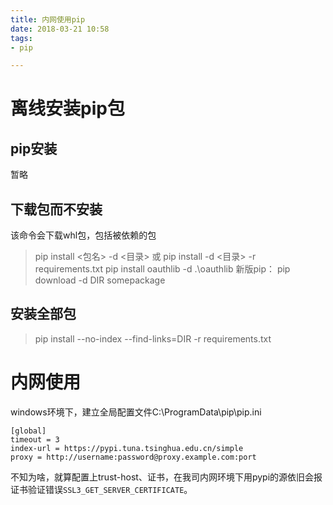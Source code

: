 ```yaml
---
title: 内网使用pip
date: 2018-03-21 10:58
tags:
- pip

---
```

# 离线安装pip包
## pip安装
暂略

## 下载包而不安装
该命令会下载whl包，包括被依赖的包
>pip install <包名> -d <目录> 或 pip install -d <目录> -r requirements.txt
>pip install oauthlib -d .\oauthlib
>新版pip： pip download -d DIR somepackage

## 安装全部包
>pip install --no-index --find-links=DIR -r requirements.txt

# 内网使用
windows环境下，建立全局配置文件C:\ProgramData\pip\pip.ini
```
[global]
timeout = 3
index-url = https://pypi.tuna.tsinghua.edu.cn/simple
proxy = http://username:password@proxy.example.com:port
```
不知为啥，就算配置上trust-host、证书，在我司内网环境下用pypi的源依旧会报证书验证错误`SSL3_GET_SERVER_CERTIFICATE`。
